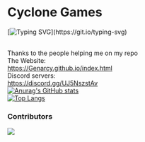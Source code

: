 # Cyclone Games

[![Typing SVG](https://readme-typing-svg.herokuapp.com?color=10BEF7&lines=Hey+its+0rca+and+smileman52;We+are+the+creators+of+this+site!;Join+our+discord!)](https://git.io/typing-svg)

<br>Thanks to the people helping me on my repo
<br>The Website:
<br><link>https://Genarcy.github.io/index.html</link>
<br>Discord servers:
<br><link>https://discord.gg/UJ5NszstAv</link>
<br>[![Anurag's GitHub stats](https://github-readme-stats.vercel.app/api?username=Genarcy)](https://github.com/anuraghazra/github-readme-stats)
<br>[![Top Langs](https://github-readme-stats.vercel.app/api/top-langs/?username=Genarcy)](https://github.com/anuraghazra/github-readme-stats)

### Contributors 
<img src="https://contrib.rocks/image?repo=CycloneHacks/CycloneHacks.github.io" />
